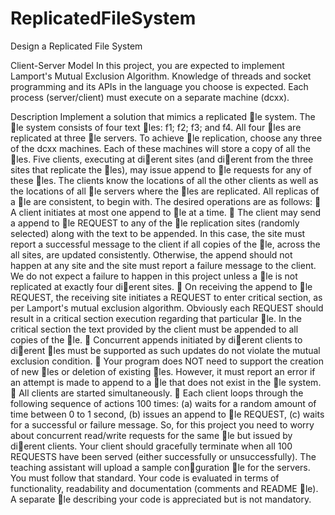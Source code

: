 # ReplicatedFileSystem
Design a Replicated File System 

Client-Server Model
In this project, you are expected to implement Lamport's Mutual Exclusion Algorithm. Knowledge of threads
and socket programming and its APIs in the language you choose is expected. Each process (server/client)
must execute on a separate machine (dcxx).

Description
Implement a solution that mimics a replicated le system. The le system consists of four text les:
f1; f2; f3; and f4. All four les are replicated at three le servers. To achieve le replication, choose any
three of the dcxx machines. Each of these machines will store a copy of all the les. Five clients, executing
at dierent sites (and dierent from the three sites that replicate the les), may issue append to le requests
for any of these les. The clients know the locations of all the other clients as well as the locations of all
le servers where the les are replicated. All replicas of a le are consistent, to begin with. The desired
operations are as follows:
 A client initiates at most one append to le at a time.
 The client may send a append to le REQUEST to any of the le replication sites (randomly selected)
along with the text to be appended. In this case, the site must report a successful message to the client
if all copies of the le, across the all sites, are updated consistently. Otherwise, the append should not
happen at any site and the site must report a failure message to the client. We do not expect a failure
to happen in this project unless a le is not replicated at exactly four dierent sites.
 On receiving the append to le REQUEST, the receiving site initiates a REQUEST to enter critical
section, as per Lamport's mutual exclusion algorithm. Obviously each REQUEST should result in a
critical section execution regarding that particular le. In the critical section the text provided by the
client must be appended to all copies of the le.
 Concurrent appends initiated by dierent clients to dierent les must be supported as such updates
do not violate the mutual exclusion condition.
 Your program does NOT need to support the creation of new les or deletion of existing les. However,
it must report an error if an attempt is made to append to a le that does not exist in the le system.
 All clients are started simultaneously.
 Each client loops through the following sequence of actions 100 times: (a) waits for a random amount of
time between 0 to 1 second, (b) issues an append to le REQUEST, (c) waits for a successful or failure
message. So, for this project you need to worry about concurrent read/write requests for the same le
but issued by dierent clients. Your client should gracefully terminate when all 100 REQUESTS have
been served (either successfully or unsuccessfully).
The teaching assistant will upload a sample conguration le for the servers. You must follow that
standard. Your code is evaluated in terms of functionality, readability and documentation (comments and
README le). A separate le describing your code is appreciated but is not mandatory.
